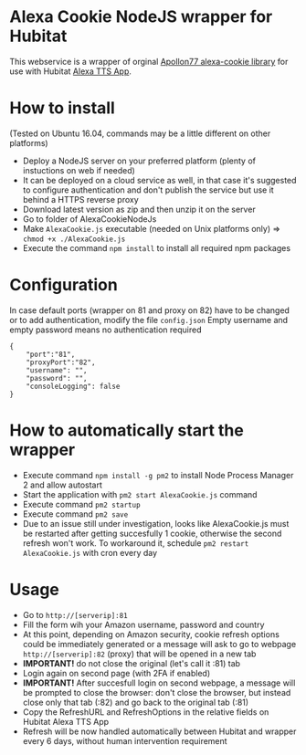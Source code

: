 ﻿# Alexa Cookie NodeJS wrapper for Hubitat
This webservice is a wrapper of orginal [Apollon77 alexa-cookie library](https://github.com/Apollon77/alexa-cookie) for use with Hubitat [Alexa TTS App](https://github.com/ogiewon/Hubitat/tree/master/Alexa%20TTS).

# How to install
(Tested on Ubuntu 16.04, commands may be a little different on other platforms)
- Deploy a NodeJS server on your preferred platform (plenty of instuctions on web if needed)
- It can be deployed on a cloud service as well, in that case it's suggested to configure authentication and don't publish the service but use it behind a HTTPS reverse proxy
- Download latest version as zip and then unzip it on the server
- Go to folder of AlexaCookieNodeJs
- Make ```AlexaCookie.js``` executable (needed on Unix platforms only) => ```chmod +x ./AlexaCookie.js```
- Execute the command ```npm install``` to install all required npm packages

# Configuration
In case default ports (wrapper on 81 and proxy on 82) have to be changed or to add authentication, modify the file ```config.json```
Empty username and empty password means no authentication required
```
{
	"port":"81",
	"proxyPort":"82",
	"username": "",
	"password": "",
	"consoleLogging": false
}
```

# How to automatically start the wrapper
- Execute command ```npm install -g pm2``` to install Node Process Manager 2 and allow autostart
- Start the application with ```pm2 start AlexaCookie.js``` command
- Execute command ```pm2 startup```
- Execute command ```pm2 save```
- Due to an issue still under investigation, looks like AlexaCookie.js must be restarted after getting succesfully 1 cookie, otherwise the second refresh won't work. To workaround it, schedule ```pm2 restart AlexaCookie.js``` with cron every day

# Usage
- Go to ```http://[serverip]:81```
- Fill the form wih your Amazon username, password and country
- At this point, depending on Amazon security, cookie refresh options could be immediately generated or a message will ask to go to webpage ```http://[serverip]:82``` (proxy) that will be opened in a new tab
- **IMPORTANT!** do not close the original (let's call it :81) tab
- Login again on second page (with 2FA if enabled)
- **IMPORTANT!** After succesfull login on second webpage, a message will be prompted to close the browser: don't close the browser, but instead close only that tab (:82) and go back to the original tab (:81)
- Copy the RefreshURL and RefreshOptions in the relative fields on Hubitat Alexa TTS App
- Refresh will be now handled automatically between Hubitat and wrapper every 6 days, without human intervention requirement

